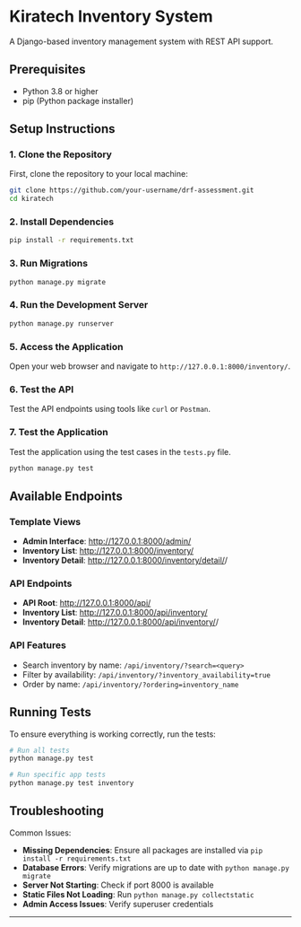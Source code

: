 # Kiratech Inventory System

A Django-based inventory management system with REST API support.

## Prerequisites
- Python 3.8 or higher
- pip (Python package installer)

## Setup Instructions

### 1. Clone the Repository
First, clone the repository to your local machine:

```bash
git clone https://github.com/your-username/drf-assessment.git
cd kiratech
```

### 2. Install Dependencies

```bash
pip install -r requirements.txt
```

### 3. Run Migrations

```bash
python manage.py migrate
```

### 4. Run the Development Server

```bash
python manage.py runserver
```

### 5. Access the Application

Open your web browser and navigate to `http://127.0.0.1:8000/inventory/`.

### 6. Test the API

Test the API endpoints using tools like `curl` or `Postman`.

### 7. Test the Application

Test the application using the test cases in the `tests.py` file.

```bash
python manage.py test
```


## Available Endpoints

### Template Views
- **Admin Interface**: http://127.0.0.1:8000/admin/
- **Inventory List**: http://127.0.0.1:8000/inventory/
- **Inventory Detail**: http://127.0.0.1:8000/inventory/detail/<id>/

### API Endpoints
- **API Root**: http://127.0.0.1:8000/api/
- **Inventory List**: http://127.0.0.1:8000/api/inventory/
- **Inventory Detail**: http://127.0.0.1:8000/api/inventory/<id>/

### API Features
- Search inventory by name: `/api/inventory/?search=<query>`
- Filter by availability: `/api/inventory/?inventory_availability=true`
- Order by name: `/api/inventory/?ordering=inventory_name`

## Running Tests

To ensure everything is working correctly, run the tests:

```bash
# Run all tests
python manage.py test

# Run specific app tests
python manage.py test inventory
```

## Troubleshooting

Common Issues:
- **Missing Dependencies**: Ensure all packages are installed via `pip install -r requirements.txt`
- **Database Errors**: Verify migrations are up to date with `python manage.py migrate`
- **Server Not Starting**: Check if port 8000 is available
- **Static Files Not Loading**: Run `python manage.py collectstatic`
- **Admin Access Issues**: Verify superuser credentials

---





